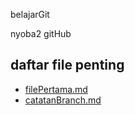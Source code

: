 belajarGit

nyoba2 gitHub

## daftar file penting

- [filePertama.md](filePertama.md)
- [catatanBranch.md](catatanBranch.md)
